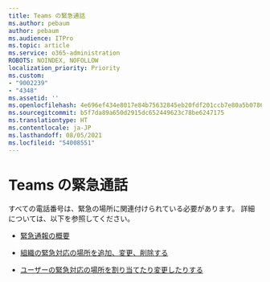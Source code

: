 ```yaml
---
title: Teams の緊急通話
ms.author: pebaum
author: pebaum
ms.audience: ITPro
ms.topic: article
ms.service: o365-administration
ROBOTS: NOINDEX, NOFOLLOW
localization_priority: Priority
ms.custom:
- "9002239"
- "4348"
ms.assetid: ''
ms.openlocfilehash: 4e696ef434e8017e84b75632845eb20fdf201ccb7e80a5b07864b8848b891c69
ms.sourcegitcommit: b5f7da89a650d2915dc652449623c78be6247175
ms.translationtype: HT
ms.contentlocale: ja-JP
ms.lasthandoff: 08/05/2021
ms.locfileid: "54008551"
---
```

# <a name="teams-emergency-calling"></a>Teams の緊急通話

すべての電話番号は、緊急の場所に関連付けられている必要があります。 詳細については、以下を参照してください。

- [緊急通報の概要](https://docs.microsoft.com/MicrosoftTeams/what-are-emergency-locations-addresses-and-call-routing)

- [組織の緊急対応の場所を追加、変更、削除する](https://docs.microsoft.com/MicrosoftTeams/add-change-remove-emergency-location-organization)

- [ユーザーの緊急対応の場所を割り当てたり変更したりする](https://docs.microsoft.com/MicrosoftTeams/assign-change-emergency-location-user)
